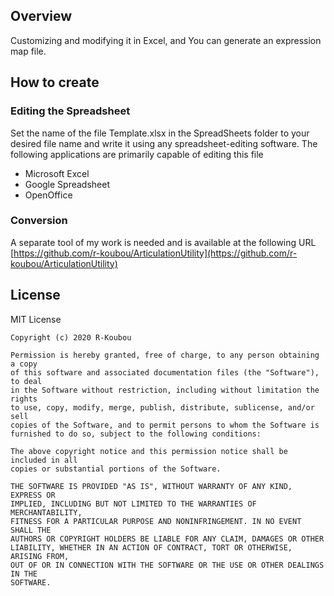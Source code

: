 ## Overview

Customizing and modifying it in Excel, and You can generate an expression map file.

## How to create

### Editing the Spreadsheet

Set the name of the file Template.xlsx in the SpreadSheets folder to your desired file name and write it using any spreadsheet-editing software.
The following applications are primarily capable of editing this file

- Microsoft Excel
- Google Spreadsheet
- OpenOffice

### Conversion

A separate tool of my work is needed and is available at the following URL
[https://github.com/r-koubou/ArticulationUtility](https://github.com/r-koubou/ArticulationUtility)



## License

MIT License

~~~
Copyright (c) 2020 R-Koubou

Permission is hereby granted, free of charge, to any person obtaining a copy
of this software and associated documentation files (the "Software"), to deal
in the Software without restriction, including without limitation the rights
to use, copy, modify, merge, publish, distribute, sublicense, and/or sell
copies of the Software, and to permit persons to whom the Software is
furnished to do so, subject to the following conditions:

The above copyright notice and this permission notice shall be included in all
copies or substantial portions of the Software.

THE SOFTWARE IS PROVIDED "AS IS", WITHOUT WARRANTY OF ANY KIND, EXPRESS OR
IMPLIED, INCLUDING BUT NOT LIMITED TO THE WARRANTIES OF MERCHANTABILITY,
FITNESS FOR A PARTICULAR PURPOSE AND NONINFRINGEMENT. IN NO EVENT SHALL THE
AUTHORS OR COPYRIGHT HOLDERS BE LIABLE FOR ANY CLAIM, DAMAGES OR OTHER
LIABILITY, WHETHER IN AN ACTION OF CONTRACT, TORT OR OTHERWISE, ARISING FROM,
OUT OF OR IN CONNECTION WITH THE SOFTWARE OR THE USE OR OTHER DEALINGS IN THE
SOFTWARE.
~~~
